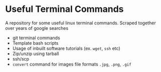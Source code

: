 # Useful Terminal Commands
A repository for some useful linux terminal commands. Scraped together over years of google searches
- git terminal commands
- Template bash scripts
- Usage of inbuilt software tutorials (ex. `wget`, `ssh` etc)
- Zip/unzip using tarball
- ssh/scp
- `convert` command for images file formats `.jpg`, `.png`, `.gif`
